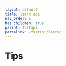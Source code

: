 ```yaml
---
layout: default
title: learn_api
nav_order: 1
has_children: true
parent: fastapi
permalink: /fastapi/learn/
---
```


# Tips
